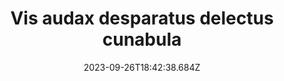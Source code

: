 ---
title: "Vis audax desparatus delectus cunabula"
date: 2023-09-26T18:42:38.684Z
permalink: "/vis-audax-desparatus-delectus-cunabula/"
---